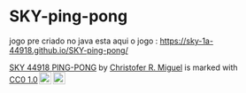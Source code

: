 # SKY-ping-pong
jogo pre criado no java
esta aqui o jogo :
https://sky-1a-44918.github.io/SKY-ping-pong/
<p xmlns:cc="http://creativecommons.org/ns#" xmlns:dct="http://purl.org/dc/terms/"><a property="dct:title" rel="cc:attributionURL" href="https://sky-1a-44918.github.io/SKY-ping-pong/">SKY 44918 PING-PONG</a> by <a rel="cc:attributionURL dct:creator" property="cc:attributionName" href="https://github.com/Sky-1A-44918">Christofer R. Miguel</a> is marked with <a href="https://creativecommons.org/publicdomain/zero/1.0/?ref=chooser-v1" target="_blank" rel="license noopener noreferrer" style="display:inline-block;">CC0 1.0<img style="height:22px!important;margin-left:3px;vertical-align:text-bottom;" src="https://mirrors.creativecommons.org/presskit/icons/cc.svg?ref=chooser-v1" alt=""><img style="height:22px!important;margin-left:3px;vertical-align:text-bottom;" src="https://mirrors.creativecommons.org/presskit/icons/zero.svg?ref=chooser-v1" alt=""></a></p>
